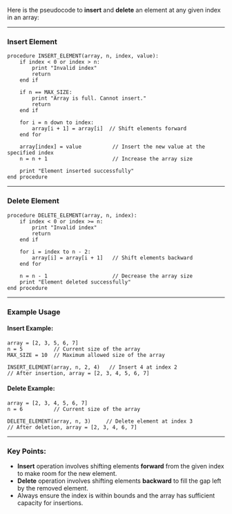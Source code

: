 Here is the pseudocode to **insert** and **delete** an element at any given index in an array:

---

### **Insert Element**
```pseudo
procedure INSERT_ELEMENT(array, n, index, value):
    if index < 0 or index > n:
        print "Invalid index"
        return
    end if
    
    if n == MAX_SIZE:
        print "Array is full. Cannot insert."
        return
    end if
    
    for i = n down to index:
        array[i + 1] = array[i]  // Shift elements forward
    end for
    
    array[index] = value          // Insert the new value at the specified index
    n = n + 1                     // Increase the array size

    print "Element inserted successfully"
end procedure
```

---

### **Delete Element**
```pseudo
procedure DELETE_ELEMENT(array, n, index):
    if index < 0 or index >= n:
        print "Invalid index"
        return
    end if
    
    for i = index to n - 2:
        array[i] = array[i + 1]   // Shift elements backward
    end for
    
    n = n - 1                     // Decrease the array size
    print "Element deleted successfully"
end procedure
```

---

### **Example Usage**

#### Insert Example:
```pseudo
array = [2, 3, 5, 6, 7]
n = 5          // Current size of the array
MAX_SIZE = 10  // Maximum allowed size of the array

INSERT_ELEMENT(array, n, 2, 4)   // Insert 4 at index 2
// After insertion, array = [2, 3, 4, 5, 6, 7]
```

#### Delete Example:
```pseudo
array = [2, 3, 4, 5, 6, 7]
n = 6          // Current size of the array

DELETE_ELEMENT(array, n, 3)     // Delete element at index 3
// After deletion, array = [2, 3, 4, 6, 7]
```

--- 

### Key Points:
- **Insert** operation involves shifting elements **forward** from the given index to make room for the new element.
- **Delete** operation involves shifting elements **backward** to fill the gap left by the removed element.
- Always ensure the index is within bounds and the array has sufficient capacity for insertions.
